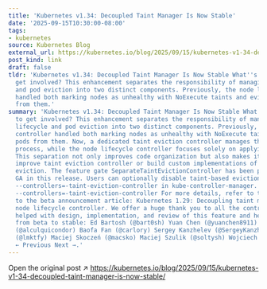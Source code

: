 ```yaml
---
title: 'Kubernetes v1.34: Decoupled Taint Manager Is Now Stable'
date: '2025-09-15T10:30:00-08:00'
tags:
- kubernetes
source: Kubernetes Blog
external_url: https://kubernetes.io/blog/2025/09/15/kubernetes-v1-34-decoupled-taint-manager-is-now-stable/
post_kind: link
draft: false
tldr: 'Kubernetes v1.34: Decoupled Taint Manager Is Now Stable What''s new? How to
  get involved? This enhancement separates the responsibility of managing node lifecycle
  and pod eviction into two distinct components. Previously, the node lifecycle controller
  handled both marking nodes as unhealthy with NoExecute taints and evicting pods
  from them.'
summary: 'Kubernetes v1.34: Decoupled Taint Manager Is Now Stable What''s new? How
  to get involved? This enhancement separates the responsibility of managing node
  lifecycle and pod eviction into two distinct components. Previously, the node lifecycle
  controller handled both marking nodes as unhealthy with NoExecute taints and evicting
  pods from them. Now, a dedicated taint eviction controller manages the eviction
  process, while the node lifecycle controller focuses solely on applying taints.
  This separation not only improves code organization but also makes it easier to
  improve taint eviction controller or build custom implementations of the taint based
  eviction. The feature gate SeparateTaintEvictionController has been promoted to
  GA in this release. Users can optionally disable taint-based eviction by setting
  --controllers=-taint-eviction-controller in kube-controller-manager. SeparateTaintEvictionController
  --controllers=-taint-eviction-controller For more details, refer to the KEP and
  to the beta announcement article: Kubernetes 1.29: Decoupling taint manager from
  node lifecycle controller. We offer a huge thank you to all the contributors who
  helped with design, implementation, and review of this feature and helped move it
  from beta to stable: Ed Bartosh (@bart0sh) Yuan Chen (@yuanchen8911) Aldo Culquicondor
  (@alculquicondor) Baofa Fan (@carlory) Sergey Kanzhelev (@SergeyKanzhelev) Tim Bannister
  (@lmktfy) Maciej Skoczeń (@macsko) Maciej Szulik (@soltysh) Wojciech Tyczynski (@wojtek-t)
  ← Previous Next →.'
---
```

Open the original post ↗ https://kubernetes.io/blog/2025/09/15/kubernetes-v1-34-decoupled-taint-manager-is-now-stable/
